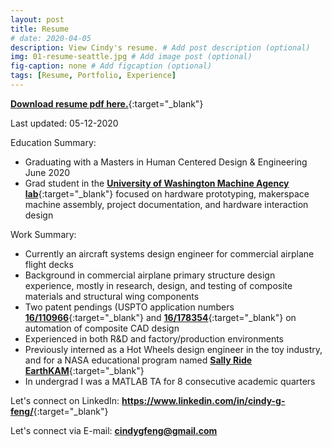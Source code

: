 ```yaml
---
layout: post
title: Resume
# date: 2020-04-05 
description: View Cindy's resume. # Add post description (optional)
img: 01-resume-seattle.jpg # Add image post (optional)
fig-caption: none # Add figcaption (optional)
tags: [Resume, Portfolio, Experience]
---
```


[<b>Download resume pdf here.</b>](/assets/documents/resume.pdf){:target="_blank"}

Last updated: 05-12-2020

Education Summary: 
* Graduating with a Masters in Human Centered Design & Engineering June 2020
* Grad student in the [<b>University of Washington Machine Agency lab</b>](https://depts.washington.edu/machines/){:target="_blank"} focused on hardware prototyping, makerspace machine assembly, project documentation, and hardware interaction design

Work Summary:
* Currently an aircraft systems design engineer for commercial airplane flight decks
* Background in commercial airplane primary structure design experience, mostly in research, design, and testing of composite materials and structural wing components
* Two patent pendings (USPTO application numbers [<b>16/110966</b>](http://appft.uspto.gov/netacgi/nph-Parser?Sect1=PTO2&Sect2=HITOFF&p=1&u=%2Fnetahtml%2FPTO%2Fsearch-bool.html&r=2&f=G&l=50&co1=AND&d=PG01&s1=FENG&s2=CYNTHIA&OS=FENG+AND+CYNTHIA&RS=FENG+AND+CYNTHIA/){:target="_blank"} and [<b>16/178354</b>](http://appft.uspto.gov/netacgi/nph-Parser?Sect1=PTO2&Sect2=HITOFF&p=1&u=%2Fnetahtml%2FPTO%2Fsearch-bool.html&r=1&f=G&l=50&co1=AND&d=PG01&s1=FENG&s2=CYNTHIA&OS=FENG+AND+CYNTHIA&RS=FENG+AND+CYNTHIA/){:target="_blank"} on automation of composite CAD design
* Experienced in both R&D and factory/production environments
* Previously interned as a Hot Wheels design engineer in the toy industry, and for a NASA educational program named [<b>Sally Ride EarthKAM</b>](https://www.earthkam.org/){:target="_blank"}
* In undergrad I was a MATLAB TA for 8 consecutive academic quarters

Let's connect on LinkedIn: [<b>https://www.linkedin.com/in/cindy-g-feng/</b>](https://www.linkedin.com/in/cindy-g-feng/){:target="_blank"}

Let's connect via E-mail: [<b>cindygfeng@gmail.com</b>](mailto:cindygfeng@gmail.com)
